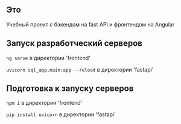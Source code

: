 ## Это

Учебный проект с бэкендом на fast API и фронтендом на Angular

## Запуск разработческий серверов

`ng serve` в директории 'frontend'
 
`uvicorn sql_app.main:app --reload` в директории 'fastapi'

## Подготовка к запуску серверов

`npm i` в директории 'frontend'

`pip install uvicorn` в директории 'fastapi'
